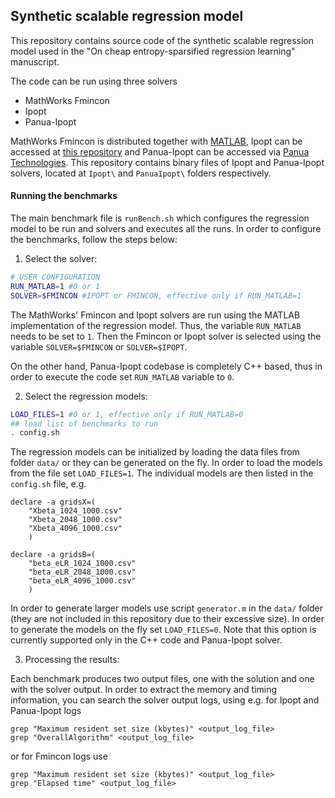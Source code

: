 ## Synthetic scalable regression model

This repository contains source code of the synthetic scalable regression model
used in the "On cheap entropy-sparsified regression learning" manuscript.

The code can be run using three solvers
* MathWorks Fmincon
* Ipopt
* Panua-Ipopt

MathWorks Fmincon is distributed together with [MATLAB](https://ch.mathworks.com/products/matlab.html "MATLAB's Homepage"),
Ipopt can be accessed at [this repository](https://github.com/coin-or/Ipopt "Ipopt's Homepage") and
Panua-Ipopt can be accessed via [Panua Technologies](http://panua.ch/ "Panua Technologies"). This repository contains
binary files of Ipopt and Panua-Ipopt solvers, located at `Ipopt\` and `PanuaIpopt\` folders respectively.

#### Running the benchmarks

The main benchmark file is `runBench.sh` which configures the regression model to be run and solvers and executes all the runs.
In order to configure the benchmarks, follow the steps below:

1. Select the solver:
```sh
# USER CONFIGURATION
RUN_MATLAB=1 #0 or 1
SOLVER=$FMINCON #IPOPT or FMINCON, effective only if RUN_MATLAB=1
```
The MathWorks' Fmincon and Ipopt solvers are run using the MATLAB implementation of the regression model.
Thus, the variable `RUN_MATLAB` needs to be set to `1`. Then the Fmincon or Ipopt solver is selected using
the variable `SOLVER=$FMINCON` or `SOLVER=$IPOPT`.

On the other hand, Panua-Ipopt codebase is completely C++ based, thus in order to execute the code set `RUN_MATLAB` variable to `0`.

2. Select the regression models:
```sh
LOAD_FILES=1 #0 or 1, effective only if RUN_MATLAB=0
## load list of benchmarks to run
. config.sh 
```
The regression models can be initialized by loading the data files from folder `data/` or they can be generated on the fly.
In order to load the models from the file set `LOAD_FILES=1`. The individual models are then listed in the `config.sh` file, e.g.
```
declare -a gridsX=(
    "Xbeta_1024_1000.csv"
    "Xbeta_2048_1000.csv"
    "Xbeta_4096_1000.csv"
    )

declare -a gridsB=(
    "beta_eLR_1024_1000.csv"
    "beta_eLR_2048_1000.csv"
    "beta_eLR_4096_1000.csv"
    )
```
In order to generate larger models use script `generator.m` in the `data/` folder (they are not included in this repository
due to their excessive size). In order to generate the models on the fly set `LOAD_FILES=0`. Note that this option is currently
supported only in the C++ code and Panua-Ipopt solver.

3. Processing the results:

Each benchmark produces two output files, one with the solution and one with the solver output. In order to extract the memory and timing information,
you can search the solver output logs, using e.g. for Ipopt and Panua-Ipopt logs
```
grep "Maximum resident set size (kbytes)" <output_log_file>
grep "OverallAlgorithm" <output_log_file>
```

or for Fmincon logs use


```
grep "Maximum resident set size (kbytes)" <output_log_file>
grep "Elapsed time" <output_log_file>
```
